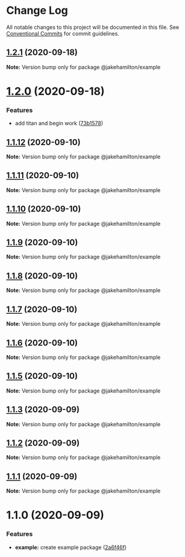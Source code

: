 # Change Log

All notable changes to this project will be documented in this file.
See [Conventional Commits](https://conventionalcommits.org) for commit guidelines.

## [1.2.1](https://github.com/jakehamilton/packages/compare/@jakehamilton/example@1.2.0...@jakehamilton/example@1.2.1) (2020-09-18)

**Note:** Version bump only for package @jakehamilton/example





# [1.2.0](https://github.com/jakehamilton/packages/compare/@jakehamilton/example@1.1.12...@jakehamilton/example@1.2.0) (2020-09-18)


### Features

* add titan and begin work ([73b1578](https://github.com/jakehamilton/packages/commit/73b1578881f0e6612c2ff178ba0f12ed54cecb59))





## [1.1.12](https://github.com/jakehamilton/packages/compare/@jakehamilton/example@1.1.11...@jakehamilton/example@1.1.12) (2020-09-10)

**Note:** Version bump only for package @jakehamilton/example





## [1.1.11](https://github.com/jakehamilton/packages/compare/@jakehamilton/example@1.1.10...@jakehamilton/example@1.1.11) (2020-09-10)

**Note:** Version bump only for package @jakehamilton/example





## [1.1.10](https://github.com/jakehamilton/packages/compare/@jakehamilton/example@1.1.9...@jakehamilton/example@1.1.10) (2020-09-10)

**Note:** Version bump only for package @jakehamilton/example





## [1.1.9](https://github.com/jakehamilton/packages/compare/@jakehamilton/example@1.1.8...@jakehamilton/example@1.1.9) (2020-09-10)

**Note:** Version bump only for package @jakehamilton/example





## [1.1.8](https://github.com/jakehamilton/packages/compare/@jakehamilton/example@1.1.7...@jakehamilton/example@1.1.8) (2020-09-10)

**Note:** Version bump only for package @jakehamilton/example





## [1.1.7](https://github.com/jakehamilton/packages/compare/@jakehamilton/example@1.1.6...@jakehamilton/example@1.1.7) (2020-09-10)

**Note:** Version bump only for package @jakehamilton/example





## [1.1.6](https://github.com/jakehamilton/packages/compare/@jakehamilton/example@1.1.5...@jakehamilton/example@1.1.6) (2020-09-10)

**Note:** Version bump only for package @jakehamilton/example





## [1.1.5](https://github.com/jakehamilton/packages/compare/@jakehamilton/example@1.1.3...@jakehamilton/example@1.1.5) (2020-09-10)

**Note:** Version bump only for package @jakehamilton/example





## [1.1.3](https://github.com/jakehamilton/packages/compare/@jakehamilton/example@1.1.2...@jakehamilton/example@1.1.3) (2020-09-09)

**Note:** Version bump only for package @jakehamilton/example





## [1.1.2](https://github.com/jakehamilton/packages/compare/@jakehamilton/example@1.1.1...@jakehamilton/example@1.1.2) (2020-09-09)

**Note:** Version bump only for package @jakehamilton/example

## [1.1.1](https://github.com/jakehamilton/packages/compare/@jakehamilton/example@1.1.0...@jakehamilton/example@1.1.1) (2020-09-09)

**Note:** Version bump only for package @jakehamilton/example

# 1.1.0 (2020-09-09)

### Features

-   **example:** create example package ([2a6f46f](https://github.com/jakehamilton/packages/commit/2a6f46fc7d74809ac854658bb242d6ceaa7e3501))
